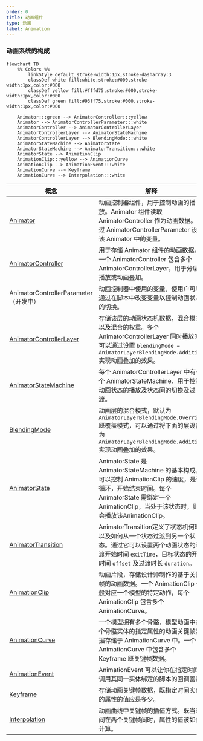 ```yaml
---
order: 0
title: 动画组件
type: 动画
label: Animation
---
```


### 动画系统的构成

```mermaid
flowchart TD
	%% Colors %%
		linkStyle default stroke-width:1px,stroke-dasharray:3
		classDef white fill:white,stroke:#000,stroke-width:1px,color:#000
		classDef yellow fill:#fffd75,stroke:#000,stroke-width:1px,color:#000
		classDef green fill:#93ff75,stroke:#000,stroke-width:1px,color:#000

    Animator:::green --> AnimatorController:::yellow
    Animator --> AnimatorControllerParameter:::white
    AnimatorController --> AnimatorControllerLayer
    AnimatorControllerLayer --> AnimatorStateMachine
    AnimatorControllerLayer --> BlendingMode:::white
    AnimatorStateMachine --> AnimatorState
    AnimatorStateMachine --> AnimatorTransition:::white
    AnimatorState --> AnimationClip
    AnimationClip:::yellow --> AnimationCurve
    AnimationClip --> AnimationEvent:::white
    AnimationCurve --> Keyframe
    AnimationCurve --> Interpolation:::white
 ```
  

| 概念                                                         | 解释                                                         |
| ------------------------------------------------------------ | ------------------------------------------------------------ |
| [Animator](${api}core/Animator)                              | 动画控制器组件，用于控制动画的播放。Animator 组件读取 AnimatorController 作为动画数据。通过 AnimatorControllerParameter 设置该 Animator 中的变量。 |
| [AnimatorController](${api}core/AnimatorController)          | 用于存储 Animator 组件的动画数据。一个 AnimatorController 包含多个 AnimatorControllerLayer，用于分层播放或动画叠加。 |
| AnimatorControllerParameter（开发中）                        | 动画控制器中使用的变量，使用户可以通过在脚本中改变变量以控制动画状态的切换。 |
| [AnimatorControllerLayer](${api}core/AnimatorControllerLayer) | 存储该层的动画状态机数据，混合模式以及混合的权重。多个 AnimatorControllerLayer 同时播放时可以通过设置 `blendingMode = AnimatorLayerBlendingMode.Additive` 实现动画叠加的效果。 |
| [AnimatorStateMachine](${api}core/AnimatorStateMachine)      | 每个 AnimatorControllerLayer 中有一个 AnimatorStateMachine，用于控制动画状态的播放及状态间的切换及过渡。 |
| [BlendingMode](${api}core/AnimatorControllerLayer#blendingMode) | 动画层的混合模式，默认为 `AnimatorLayerBlendingMode.Override` 既覆盖模式，可以通过将下面的层设置为 `AnimatorLayerBlendingMode.Additive` 实现动画叠加的效果。 |
| [AnimatorState](${api}core/AnimatorState)                    | AnimatorState 是 AnimatorStateMachine 的基本构成。可以控制 AnimationClip 的速度，是否循环，开始结束时间。每个 AnimatorState 需绑定一个 AnimationClip，当处于该状态时，则会播放该AnimationClip。 |
| [AnimatorTransition](${api}core/AnimatorTransition)          | AnimatorTransition定义了状态机何时以及如何从一个状态过渡到另一个状态。通过它可以设置两个动画状态的过渡开始时间 `exitTime`，目标状态的开始时间 `offset` 及过渡时长 `duration`。 |
| [AnimationClip](${api}core/AnimationClip)                    | 动画片段，存储设计师制作的基于关键帧的动画数据。一个 AnimationClip 一般对应一个模型的特定动作，每个 AnimationClip 包含多个 AnimationCurve。 |
| [AnimationCurve](${api}core/AnimationCurve)                  | 一个模型拥有多个骨骼，模型动画中每个骨骼实体的指定属性的动画关键帧数据存储于 AnimationCurve 中。一个 AnimationCurve 中包含多个 Keyframe 既关键帧数据。 |
| [AnimationEvent](${api}core/AnimationEvent)                  | AnimationEvent 可以让你在指定时间调用其同一实体绑定的脚本的回调函数. |
| [Keyframe](${api}core/KeyFrame)                              | 存储动画关键帧数据，既指定时间实体的属性的值应是多少。       |
| [Interpolation](${api}core/AnimationCurve#interpolation)     | 动画曲线中关键帧的插值方式。既当时间在两个关键帧间时，属性的值该如何计算。 |
